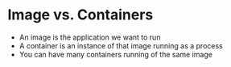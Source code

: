 # Image vs. Containers 

 * An image is the application we want to run 
 * A container is an instance of that image running as a process
 * You can have many containers running of the same image 
 

